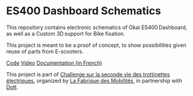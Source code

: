 # ES400 Dashboard Schematics

This repository contains electronic schematics of Okai ES400 Dashboard, as well as a Custom 3D support for Bike fixation.

This project is meant to be a proof of concept, to show possibilities given reuse of parts from E-scooters.

[Code](https://github.com/Zed314/ES400-Dashboard-Code)
[Video](https://youtu.be/b0OAKScs884)
[Documentation (in French)](https://wiki.lafabriquedesmobilites.fr/wiki/Afficheur_trottinettes_électriques)

This project is part of [Challenge sur la seconde vie des trottinettes électriques](https://wiki.lafabriquedesmobilites.fr/wiki/Challenge_sur_la_seconde_vie_des_trottinettes_%C3%A9lectriques), organized by [La Fabrique des Mobilités](https://lafabriquedesmobilites.fr/), in partnership with [Dott](https://ridedott.com/).

